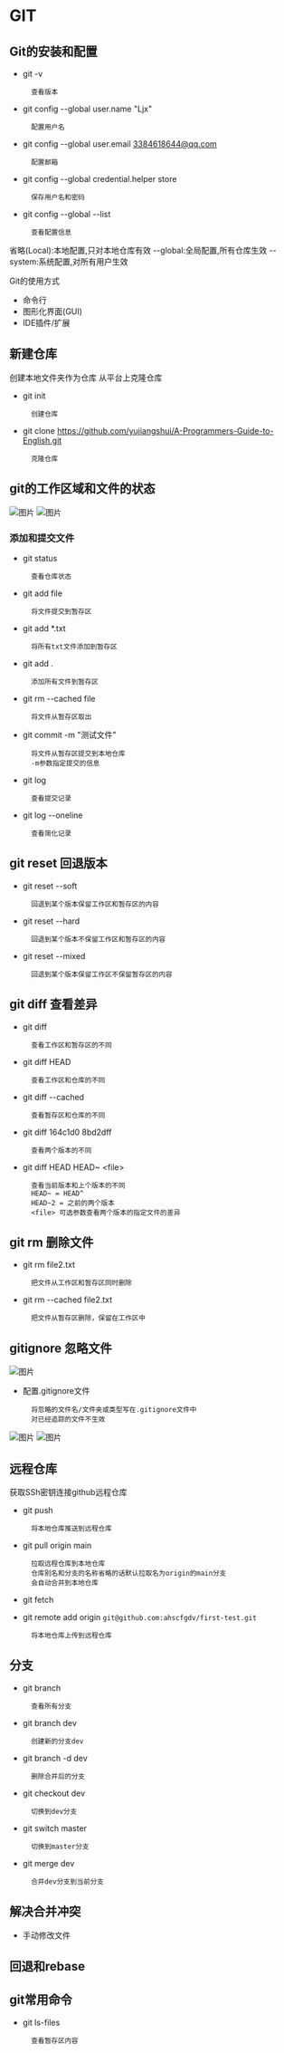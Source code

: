 # GIT

## Git的安装和配置

* git -v

        查看版本

* git config --global user.name "Ljx"

        配置用户名

* git config --global user.email <3384618644@qq.com>

        配置邮箱

* git config --global credential.helper store

        保存用户名和密码

* git config --global --list

        查看配置信息

省略(Local):本地配置,只对本地仓库有效
--global:全局配置,所有仓库生效
--system:系统配置,对所有用户生效

Git的使用方式

* 命令行
* 图形化界面(GUI)
* IDE插件/扩展

## 新建仓库

创建本地文件夹作为仓库
从平台上克隆仓库

* git init

        创建仓库

* git clone <https://github.com/yujiangshui/A-Programmers-Guide-to-English.git>

        克隆仓库

## git的工作区域和文件的状态

![图片](images/屏幕截图%202023-07-13%20132002.png)
![图片](images/屏幕截图%202023-07-13%20132142.png)

### 添加和提交文件

* git status

        查看仓库状态
* git add file

        将文件提交到暂存区

* git add *.txt

        将所有txt文件添加到暂存区
* git add .

        添加所有文件到暂存区

* git rm --cached file

        将文件从暂存区取出

* git commit -m "测试文件"

        将文件从暂存区提交到本地仓库
        -m参数指定提交的信息

* git log

        查看提交记录

* git log --oneline

        查看简化记录

## git reset 回退版本

* git reset --soft

        回退到某个版本保留工作区和暂存区的内容

* git reset --hard

        回退到某个版本不保留工作区和暂存区的内容

* git reset --mixed

        回退到某个版本保留工作区不保留暂存区的内容

## git diff 查看差异

* git diff

        查看工作区和暂存区的不同

* git diff HEAD

        查看工作区和仓库的不同

* git diff --cached

        查看暂存区和仓库的不同

* git diff 164c1d0 8bd2dff

        查看两个版本的不同

* git diff HEAD HEAD~ \<file\>

        查看当前版本和上个版本的不同
        HEAD~ = HEAD^
        HEAD~2 = 之前的两个版本
        <file> 可选参数查看两个版本的指定文件的差异

## git rm 删除文件

* git rm file2.txt

        把文件从工作区和暂存区同时删除

* git rm --cached file2.txt

        把文件从暂存区删除，保留在工作区中

## gitignore 忽略文件

![图片](images/屏幕截图%202023-07-13%20145728.png)

* 配置.gitignore文件

        将忽略的文件名/文件夹或类型写在.gitignore文件中
        对已经追踪的文件不生效

![图片](images/屏幕截图%202023-07-13%20153032.png)
![图片](images/屏幕截图%202023-07-13%20153318.png)

## 远程仓库

获取SSh密钥连接github远程仓库

* git push

        将本地仓库推送到远程仓库

* git pull origin main

        拉取远程仓库到本地仓库
        仓库别名和分支的名称省略的话默认拉取名为origin的main分支
        会自动合并到本地仓库

* git fetch

* git remote add origin `git@github.com:ahscfgdv/first-test.git`

        将本地仓库上传到远程仓库

## 分支

* git branch

        查看所有分支

* git branch dev

        创建新的分支dev

* git branch -d dev

        删除合并后的分支

* git checkout dev

        切换到dev分支

* git switch master

        切换到master分支

* git merge dev

        合并dev分支到当前分支

## 解决合并冲突

* 手动修改文件

## 回退和rebase

## git常用命令

* git ls-files

        查看暂存区内容
